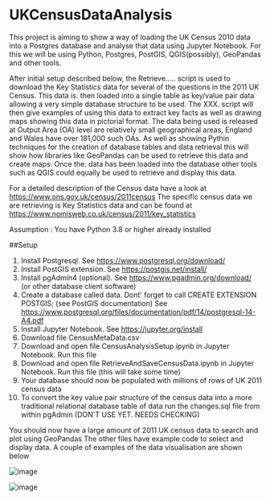 # UKCensusDataAnalysis

This project is aiming to show a way of loading the UK Census 2010 data into a Postgres database and analyse that data using Jupyter Notebook.
For this we will be using Python, Postgres, PostGIS, QGIS(possibly), GeoPandas and other tools.

After initial setup described below, the Retrieve..... script is used to download the Key Statistics data for several of the questions in the 2011 UK Census. This data is. then loaded into a single table as key/value pair data allowing a very simple database structure to be used. The XXX. script will then give examples of using this data to extract key facts as well as drawing maps showing this data in pictorial format. 
The data being used is released at Output Area (OA) level are relatively small geographical areas, England and Wales have over 181,000 such OAs.
As well as showing Pythin techniques for the creation of database tables and data retrieval this will show how libraries like GeoPandas can be used to retrieve this data and create maps. Once the. data has been loaded into the database other tools such as QGIS could equally be used to retrieve and display this data.

For a detailed description of the Census data have a look at https://www.ons.gov.uk/census/2011census
The specific census data we are retrieving is Key Statistics data and can be found at https://www.nomisweb.co.uk/census/2011/key_statistics

Assumption : You have Python 3.8 or higher already installed

##Setup
1. Install Postgresql.  See https://www.postgresql.org/download/
2. Install PostGIS extension. See https://postgis.net/install/
3. Install pgAdmin4 (optional). See https://www.pgadmin.org/download/ (or other database client software)
4. Create a database called data. Dont' forget to call CREATE EXTENSION POSTGIS; (see PostGIS documentation) See https://www.postgresql.org/files/documentation/pdf/14/postgresql-14-A4.pdf
5. Install Jupyter Notebook.  See https://jupyter.org/install
6. Download file CensusMetaData.csv
7. Download and open file CensusAnalysisSetup.ipynb in Jupyter Notebook. Run this file
8. Download and open file RetrieveAndSaveCensusData.ipynb in Jupyter Notebook. Run this file (this will take some time)
9. Your database should now be populated with millions of rows of UK 2011 census data
10. To convert the key value pair structure of the census data into a more traditional relational database table of data run the changes.sql file from within pgAdmin (DON'T USE YET. NEEDS CHECKING)

You should now have a large amount of 2011 UK census data to search and plot using GeoPandas
The other files have example code to select and display data.
A couple of examples of the data visualisation are shown below

![image](https://user-images.githubusercontent.com/4700433/138572008-4da43098-a88c-41fc-9094-1762682126a2.png)


![image](https://user-images.githubusercontent.com/4700433/138572021-34b2792c-8f9b-4c99-85ec-40417795a066.png)

